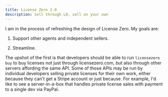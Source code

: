 ```yaml
---
title: License Zero 2.0
description: sell through L0, sell on your own
---
```


I am in the process of refreshing the design of License Zero.  My goals are:

1.  Support other agents and independent sellers.

2.  Streamline.

The upshot of the first is that developers should be able to run `licensezero buy` to buy licenses not just through licensezero.com, but also through other servers affording the same API.  Some of those APIs may be run by individual developers selling private licenses for their own work, either because they can't get a Stripe account or just because.  For example, I'd like to see a server-in-a-box that handles private license sales with payment to a single dev via PayPal.
